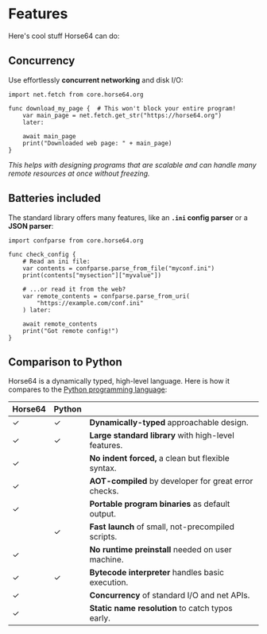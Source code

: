
Features
========

Here's cool stuff Horse64 can do:

Concurrency
-----------

Use effortlessly **concurrent networking** and disk I/O:

```Horse64
import net.fetch from core.horse64.org

func download_my_page {  # This won't block your entire program!
    var main_page = net.fetch.get_str("https://horse64.org")
    later:

    await main_page
    print("Downloaded web page: " + main_page)
}
```

*This helps with designing programs that are scalable and
can handle many remote resources at once without freezing.*

Batteries included
------------------

The standard library offers many features,
like an **`.ini` config parser** or a **JSON parser**:

```Horse64
import confparse from core.horse64.org

func check_config {
    # Read an ini file:
    var contents = confparse.parse_from_file("myconf.ini")
    print(contents["mysection"]["myvalue"])

    # ...or read it from the web?
    var remote_contents = confparse.parse_from_uri(
        "https://example.com/conf.ini"
    ) later:

    await remote_contents
    print("Got remote config!")
}
```

Comparison to Python
--------------------

Horse64 is a dynamically typed, high-level language. Here is
how it compares to the [Python programming language](
https://python.org):

|Horse64|Python|                                                         |
|-------|------|---------------------------------------------------------|
|✓      |✓     | **Dynamically-typed** approachable design.              |
|✓      |✓     | **Large standard library** with high-level features.    |
|✓      |      | **No indent forced,** a clean but flexible syntax.      |
|✓      |      | **AOT-compiled** by developer for great error checks.   |
|✓      |      | **Portable program binaries** as default output.        |
|       |✓     | **Fast launch** of small, not-precompiled scripts.      |
|✓      |      | **No runtime preinstall** needed on user machine.       |
|✓      |✓     | **Bytecode interpreter** handles basic execution.       |
|✓      |      | **Concurrency** of standard I/O and net APIs.           |
|✓      |      | **Static name resolution** to catch typos early.        |


